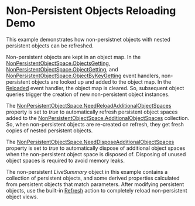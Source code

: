 # Non-Persistent Objects Reloading Demo

This example demonstrates how non-persistnet objects with nested persistent objects can be refreshed. 

Non-persistent objects are kept in an object map. In the [NonPersistentObjectSpace\.ObjectsGetting](https://docs.devexpress.com/eXpressAppFramework/DevExpress.ExpressApp.NonPersistentObjectSpace.ObjectsGetting?v=20.1), [NonPersistentObjectSpace\.ObjectGetting](https://docs.devexpress.com/eXpressAppFramework/DevExpress.ExpressApp.NonPersistentObjectSpace.ObjectGetting), and [NonPersistentObjectSpace\.ObjectByKeyGetting](https://docs.devexpress.com/eXpressAppFramework/DevExpress.ExpressApp.NonPersistentObjectSpace.ObjectByKeyGetting) event handlers, non-persistent objects are looked up and added to the object map. In the [Reloaded](https://docs.devexpress.com/eXpressAppFramework/DevExpress.ExpressApp.BaseObjectSpace.Reloaded) event handler, the object map is cleared. So, subsequent object queries trigger the creation of new non-persistent object instances.

The [NonPersistentObjectSpace\.NeedReloadAdditionalObjectSpaces](https://docs.devexpress.com/eXpressAppFramework/DevExpress.ExpressApp.NonPersistentObjectSpace.NeedReloadAdditionalObjectSpaces?v=20.1) property is set to *true* to automatically refresh persistent object spaces added to the [NonPersistentObjectSpace\.AdditionalObjectSpaces](https://docs.devexpress.com/eXpressAppFramework/DevExpress.ExpressApp.NonPersistentObjectSpace.AdditionalObjectSpaces) collection. So, when non-persistent objects are re-created on refresh, they get fresh copies of nested persistent objects. 

The [NonPersistentObjectSpace\.NeedDisposeAdditionalObjectSpaces](https://docs.devexpress.com/eXpressAppFramework/DevExpress.ExpressApp.NonPersistentObjectSpace.NeedDisposeAdditionalObjectSpaces?v=20.1) property is set to *true* to automatically dispose of additional object spaces when the non-persistent object space is disposed of. Disposing of unused object spaces is required to avoid memory leaks.

The non-persistent *LiveSummary* object in this example contains a collection of persistent objects, and some derived properties calculated from persistent objects that match parameters. After modifying persistent objects, use the built-in [Refresh](https://docs.devexpress.com/eXpressAppFramework/DevExpress.ExpressApp.SystemModule.RefreshController.RefreshAction) action to completely reload non-persistent object views.
